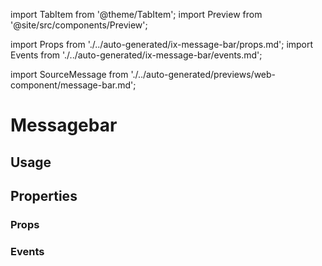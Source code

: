 import TabItem from '@theme/TabItem';
import Preview from '@site/src/components/Preview';

import Props from './../auto-generated/ix-message-bar/props.md';
import Events from './../auto-generated/ix-message-bar/events.md';

import SourceMessage from './../auto-generated/previews/web-component/message-bar.md';

# Messagebar

## Usage

<Preview name="message-bar" height="14rem">
  <TabItem value="javascript">
    <SourceMessage />
  </TabItem>
</Preview>

## Properties

### Props

<Props />

### Events

<Events />
